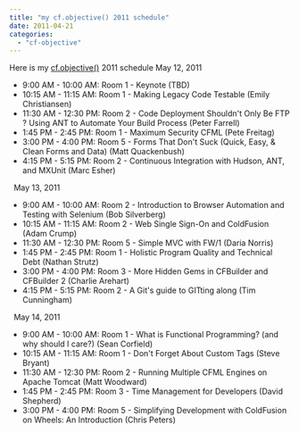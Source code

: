 ```yaml
---
title: "my cf.objective() 2011 schedule"
date: 2011-04-21
categories: 
  - "cf-objective"
---
```


Here is my [cf.objective()](http://www.cfobjective.com/) 2011 schedule May 12, 2011

- 9:00 AM - 10:00 AM: Room 1 - Keynote (TBD) 
- 10:15 AM - 11:15 AM: Room 1 - Making Legacy Code Testable (Emily Christiansen) 
- 11:30 AM - 12:30 PM: Room 2 - Code Deployment Shouldn't Only Be FTP ? Using ANT to Automate Your Build Process (Peter Farrell) 
- 1:45 PM - 2:45 PM: Room 1 - Maximum Security CFML (Pete Freitag) 
- 3:00 PM - 4:00 PM: Room 5 - Forms That Don't Suck (Quick, Easy, & Clean Forms and Data) (Matt Quackenbush) 
- 4:15 PM - 5:15 PM: Room 2 - Continuous Integration with Hudson, ANT, and MXUnit (Marc Esher) 

  May 13, 2011

- 9:00 AM - 10:00 AM: Room 2 - Introduction to Browser Automation and Testing with Selenium (Bob Silverberg) 
- 10:15 AM - 11:15 AM: Room 2 - Web Single Sign-On and ColdFusion (Adam Crump) 
- 11:30 AM - 12:30 PM: Room 5 - Simple MVC with FW/1 (Daria Norris) 
- 1:45 PM - 2:45 PM: Room 1 - Holistic Program Quality and Technical Debt (Nathan Strutz) 
- 3:00 PM - 4:00 PM: Room 3 - More Hidden Gems in CFBuilder and CFBuilder 2 (Charlie Arehart) 
- 4:15 PM - 5:15 PM: Room 2 - A Git's guide to GITting along (Tim Cunningham) 

  May 14, 2011

- 9:00 AM - 10:00 AM: Room 1 - What is Functional Programming? (and why should I care?) (Sean Corfield) 
- 10:15 AM - 11:15 AM: Room 1 - Don't Forget About Custom Tags (Steve Bryant) 
- 11:30 AM - 12:30 PM: Room 2 - Running Multiple CFML Engines on Apache Tomcat (Matt Woodward) 
- 1:45 PM - 2:45 PM: Room 3 - Time Management for Developers (David Shepherd) 
- 3:00 PM - 4:00 PM: Room 5 - Simplifying Development with ColdFusion on Wheels: An Introduction (Chris Peters)

